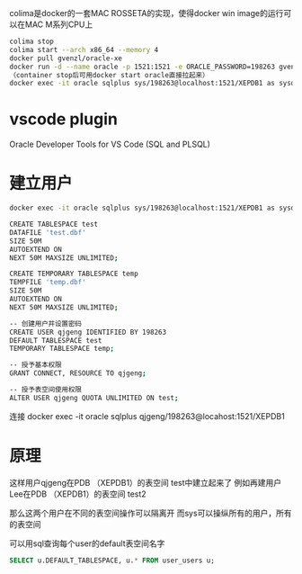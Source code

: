 colima是docker的一套MAC ROSSETA的实现，使得docker win image的运行可以在MAC M系列CPU上
```sh
colima stop
colima start --arch x86_64 --memory 4
docker pull gvenzl/oracle-xe
docker run -d --name oracle -p 1521:1521 -e ORACLE_PASSWORD=198263 gvenzl/oracle-xe
（container stop后可用docker start oracle直接拉起来）
docker exec -it oracle sqlplus sys/198263@localhost:1521/XEPDB1 as sysdba
```

# vscode plugin
Oracle Developer Tools for VS Code (SQL and PLSQL)

# 建立用户
```sh
docker exec -it oracle sqlplus sys/198263@localhost:1521/XEPDB1 as sysdba

CREATE TABLESPACE test
DATAFILE 'test.dbf'
SIZE 50M
AUTOEXTEND ON
NEXT 50M MAXSIZE UNLIMITED;

CREATE TEMPORARY TABLESPACE temp
TEMPFILE 'temp.dbf'
SIZE 50M
AUTOEXTEND ON
NEXT 50M MAXSIZE UNLIMITED;

-- 创建用户并设置密码
CREATE USER qjgeng IDENTIFIED BY 198263
DEFAULT TABLESPACE test
TEMPORARY TABLESPACE temp;

-- 授予基本权限
GRANT CONNECT, RESOURCE TO qjgeng;

-- 授予表空间使用权限
ALTER USER qjgeng QUOTA UNLIMITED ON test;
```

连接
docker exec -it oracle sqlplus qjgeng/198263@locahost:1521/XEPDB1

# 原理
这样用户qjgeng在PDB （XEPDB1）的表空间 test中建立起来了
例如再建用户Lee在PDB （XEPDB1）的表空间 test2

那么这两个用户在不同的表空间操作可以隔离开
而sys可以操纵所有的用户，所有的表空间

可以用sql查询每个user的default表空间名字
```sql
SELECT u.DEFAULT_TABLESPACE, u.* FROM user_users u;
```



